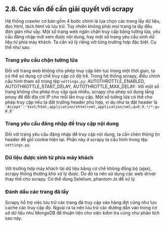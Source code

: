 ## 2.8. Các vấn đề cần giải quyết với scrapy <a name="todos"></a>

Hệ thống crawler cơ bản gồm 4 bước chính là lựa chọn các trang lấy dữ liệu, đọc html, tách html và lưu trữ. 
Tuy nhiên không phải mọi trang ta lấy đều đơn giản như vậy. Một số trang web ngăn chặn truy cập bằng 
tường lửa, yêu cầu đăng nhập mới xem được nội dung, hay một số trang yêu cầu sinh dữ liệu từ phía 
máy khách. Ta cần xử lý riêng với từng trường hợp đặc biệt. Cụ thể như sau:

### Trang yêu cầu chặn tường lửa

Đối với trang web không cho phép truy cập liên tục trong một thời gian, ta có 
thể sử dụng cơ chế truy cập có độ trễ. Trong hệ thống scrapy, điều chỉnh cấu hình 
tham số trong tệp `settings.py`: AUTOTHROTTLE_ENABLED, AUTOTHROTTLE_START_DELAY, 
AUTOTHROTTLE_MAX_DELAY. Với một số trang không cho phép truy cập quá nhiều, 
scrapy cho phép sử dụng tầng proxy để đổi địa chỉ IP cho mỗi lần truy cập. 
Một số tường lửa có thể cho phép truy cập nếu ta đặt trường header phù hợp, 
ví dụ như ta đặt header là 
`'Accept':'text/html,application/xhtml+xml,application/xml;q=0.9,*/*;q=0.8'`

### Trang yêu cầu đăng nhập để truy cập nội dung

Đối với trang yêu cầu đăng nhập để truy cập nội dung, ta cần chèn thông tin 
header để giữ cookie hiện tại. Phần này ở scrapy ta cấu hình trong tệp 
`settings.py`.

### Dữ liệu được sinh từ phía máy khách

Với trường hợp máy khách tải dữ liệu bằng cơ chế không đồng bộ (ajax), scrapy 
thông thường khó xử lý được. Do đó ta nên sử dụng các web driver thay thế 
cho scrapy. Có thể dùng Selelium, phantom Js để xử lý.

### Đánh dấu các trang đã lấy

Scrapy hỗ trợ việc lưu trữ các trang đã truy cập vào hàng đợi cũng như lưu 
cache các truy cập đó. Ngoài ra ta nên lưu trữ các đường dẫn vào trong cơ 
sở dữ liệu như MongoDB để thuận tiện cho việc kiểm tra cũng như phân tích 
sau này.
